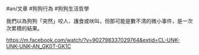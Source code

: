 #an/文章 #狗狗行為 #狗狗生活哲學

我們以為狗狗「突然」咬人、護食或吠叫，但那可能是數不清的微小事件，是一次次累積的結果。

https://m.facebook.com/watch/?v=902798337029764&extid=CL-UNK-UNK-UNK-AN_GK0T-GK1C